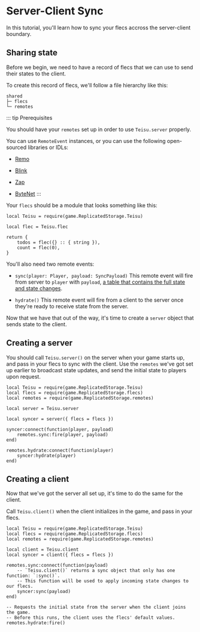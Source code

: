 # Server-Client Sync

In this tutorial, you'll learn how to sync your flecs accross the server-client boundary.

## Sharing state

Before we begin, we need to have a record of flecs that we can use to send their states to the client.

To create this record of flecs, we'll follow a file hierarchy like this:

```
shared
├─ flecs
└─ remotes
```

::: tip Prerequisites

You should have your `remotes` set up in order to use `Teisu.server` properly.

You can use `RemoteEvent` instances, or you can use the following open-sourced libraries or IDLs:

- [Remo](https://github.com/littensy/remo)

- [Blink](https://github.com/1Axen/blink)

- [Zap](https://github.com/red-blox/zap)

- [ByteNet](https://github.com/ffrostfall/ByteNet)
:::

Your `flecs` should be a module that looks something like this:

```luau
local Teisu = require(game.ReplicatedStorage.Teisu)

local flec = Teisu.flec

return {
    todos = flec({} :: { string }),
    count = flec(0),
}
```

You'll also need two remote events:

- `sync(player: Player, payload: SyncPayload)` This remote event will fire from server to `player` with `payload`, [a table that contains the full state and state changes](../api/networking#syncpayload).

- `hydrate()` This remote event will fire from a client to the server once they're ready to receive state from the server.

Now that we have that out of the way, it's time to create a `server` object that sends state to the client.

## Creating a server

You should call `Teisu.server()` on the server when your game starts up, and pass in your flecs to sync with the client. Use the `remotes` we've got set up earlier to broadcast state updates, and send the initial state to players upon request.

```luau
local Teisu = require(game.ReplicatedStorage.Teisu)
local flecs = require(game.ReplicatedStorage.flecs)
local remotes = require(game.ReplicatedStorage.remotes)

local server = Teisu.server

local syncer = server({ flecs = flecs })

syncer:connect(function(player, payload)
    remotes.sync:fire(player, payload)
end)

remotes.hydrate:connect(function(player)
    syncer:hydrate(player)
end)
```

## Creating a client

Now that we've got the server all set up, it's time to do the same for the client.

Call `Teisu.client()` when the client initializes in the game, and pass in your flecs.

```luau
local Teisu = require(game.ReplicatedStorage.Teisu)
local flecs = require(game.ReplicatedStorage.flecs)
local remotes = require(game.ReplicatedStorage.remotes)

local client = Teisu.client
local syncer = client({ flecs = flecs })

remotes.sync:connect(function(payload)
    -- `Teisu.client()` returns a sync object that only has one function: `:sync()`. 
    -- This function will be used to apply incoming state changes to our flecs.
    syncer:sync(payload)
end)

-- Requests the initial state from the server when the client joins the game.
-- Before this runs, the client uses the flecs' default values.
remotes.hydrate:fire()
```